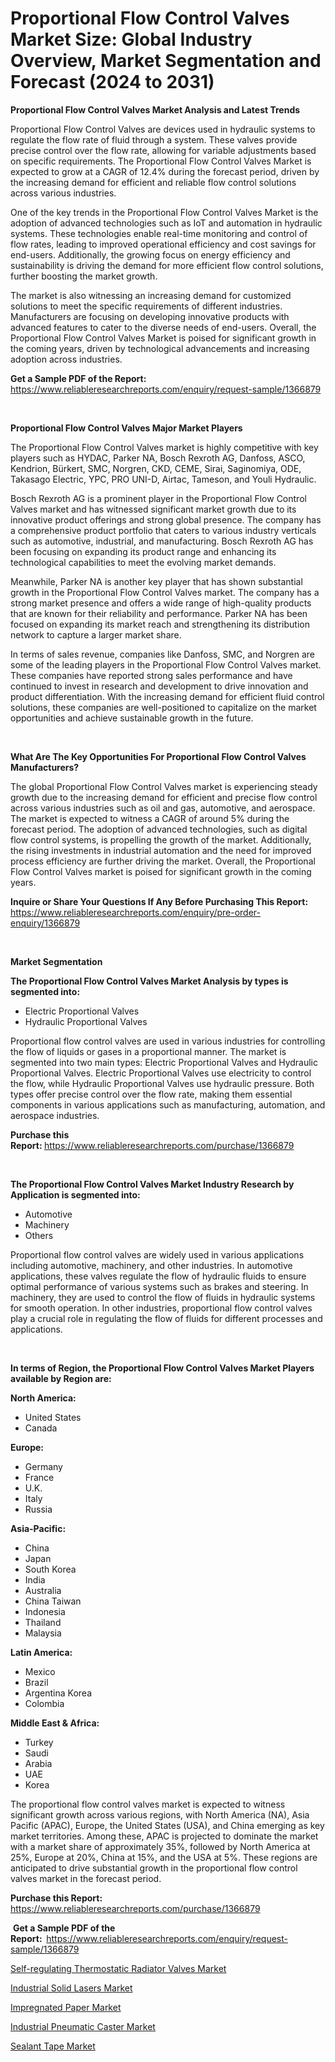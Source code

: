 <p><h1>Proportional Flow Control Valves Market Size: Global Industry Overview, Market Segmentation and Forecast (2024 to 2031)</h1></p><p><strong>Proportional Flow Control Valves Market Analysis and Latest Trends</strong></p>
<p><p>Proportional Flow Control Valves are devices used in hydraulic systems to regulate the flow rate of fluid through a system. These valves provide precise control over the flow rate, allowing for variable adjustments based on specific requirements. The Proportional Flow Control Valves Market is expected to grow at a CAGR of 12.4% during the forecast period, driven by the increasing demand for efficient and reliable flow control solutions across various industries.</p><p>One of the key trends in the Proportional Flow Control Valves Market is the adoption of advanced technologies such as IoT and automation in hydraulic systems. These technologies enable real-time monitoring and control of flow rates, leading to improved operational efficiency and cost savings for end-users. Additionally, the growing focus on energy efficiency and sustainability is driving the demand for more efficient flow control solutions, further boosting the market growth.</p><p>The market is also witnessing an increasing demand for customized solutions to meet the specific requirements of different industries. Manufacturers are focusing on developing innovative products with advanced features to cater to the diverse needs of end-users. Overall, the Proportional Flow Control Valves Market is poised for significant growth in the coming years, driven by technological advancements and increasing adoption across industries.</p></p>
<p><strong>Get a Sample PDF of the Report:&nbsp;</strong> <a href="https://www.reliableresearchreports.com/enquiry/request-sample/1366879">https://www.reliableresearchreports.com/enquiry/request-sample/1366879</a></p>
<p>&nbsp;</p>
<p><strong>Proportional Flow Control Valves Major Market Players</strong></p>
<p><p>The Proportional Flow Control Valves market is highly competitive with key players such as HYDAC, Parker NA, Bosch Rexroth AG, Danfoss, ASCO, Kendrion, Bürkert, SMC, Norgren, CKD, CEME, Sirai, Saginomiya, ODE, Takasago Electric, YPC, PRO UNI-D, Airtac, Tameson, and Youli Hydraulic.</p><p>Bosch Rexroth AG is a prominent player in the Proportional Flow Control Valves market and has witnessed significant market growth due to its innovative product offerings and strong global presence. The company has a comprehensive product portfolio that caters to various industry verticals such as automotive, industrial, and manufacturing. Bosch Rexroth AG has been focusing on expanding its product range and enhancing its technological capabilities to meet the evolving market demands.</p><p>Meanwhile, Parker NA is another key player that has shown substantial growth in the Proportional Flow Control Valves market. The company has a strong market presence and offers a wide range of high-quality products that are known for their reliability and performance. Parker NA has been focused on expanding its market reach and strengthening its distribution network to capture a larger market share.</p><p>In terms of sales revenue, companies like Danfoss, SMC, and Norgren are some of the leading players in the Proportional Flow Control Valves market. These companies have reported strong sales performance and have continued to invest in research and development to drive innovation and product differentiation. With the increasing demand for efficient fluid control solutions, these companies are well-positioned to capitalize on the market opportunities and achieve sustainable growth in the future.</p></p>
<p>&nbsp;</p>
<p><strong>What Are The Key Opportunities For Proportional Flow Control Valves Manufacturers?</strong></p>
<p><p>The global Proportional Flow Control Valves market is experiencing steady growth due to the increasing demand for efficient and precise flow control across various industries such as oil and gas, automotive, and aerospace. The market is expected to witness a CAGR of around 5% during the forecast period. The adoption of advanced technologies, such as digital flow control systems, is propelling the growth of the market. Additionally, the rising investments in industrial automation and the need for improved process efficiency are further driving the market. Overall, the Proportional Flow Control Valves market is poised for significant growth in the coming years.</p></p>
<p><strong>Inquire or Share Your Questions If Any Before Purchasing This Report:</strong> <a href="https://www.reliableresearchreports.com/enquiry/pre-order-enquiry/1366879">https://www.reliableresearchreports.com/enquiry/pre-order-enquiry/1366879</a></p>
<p>&nbsp;</p>
<p><strong>Market Segmentation</strong></p>
<p><strong>The Proportional Flow Control Valves Market Analysis by types is segmented into:</strong></p>
<p><ul><li>Electric Proportional Valves</li><li>Hydraulic Proportional Valves</li></ul></p>
<p><p>Proportional flow control valves are used in various industries for controlling the flow of liquids or gases in a proportional manner. The market is segmented into two main types: Electric Proportional Valves and Hydraulic Proportional Valves. Electric Proportional Valves use electricity to control the flow, while Hydraulic Proportional Valves use hydraulic pressure. Both types offer precise control over the flow rate, making them essential components in various applications such as manufacturing, automation, and aerospace industries.</p></p>
<p><strong>Purchase this Report:&nbsp;</strong><a href="https://www.reliableresearchreports.com/purchase/1366879">https://www.reliableresearchreports.com/purchase/1366879</a></p>
<p>&nbsp;</p>
<p><strong>The Proportional Flow Control Valves Market Industry Research by Application is segmented into:</strong></p>
<p><ul><li>Automotive</li><li>Machinery</li><li>Others</li></ul></p>
<p><p>Proportional flow control valves are widely used in various applications including automotive, machinery, and other industries. In automotive applications, these valves regulate the flow of hydraulic fluids to ensure optimal performance of various systems such as brakes and steering. In machinery, they are used to control the flow of fluids in hydraulic systems for smooth operation. In other industries, proportional flow control valves play a crucial role in regulating the flow of fluids for different processes and applications.</p></p>
<p>&nbsp;</p>
<p><strong>In terms of Region, the Proportional Flow Control Valves Market Players available by Region are:</strong></p>
<p>
    <p> <strong> North America: </strong>
        <ul>
            <li>United States</li>
            <li>Canada</li>
        </ul>
        </p> 
    <p> <strong> Europe: </strong>
        <ul>
            <li>Germany</li>
            <li>France</li>
            <li>U.K.</li>
            <li>Italy</li>
            <li>Russia</li>
        </ul>
        </p> 
    <p> <strong> Asia-Pacific: </strong>
        <ul>
            <li>China</li>
            <li>Japan</li>
            <li>South Korea</li>
            <li>India</li>
            <li>Australia</li>
            <li>China Taiwan</li>
            <li>Indonesia</li>
            <li>Thailand</li>
            <li>Malaysia</li>
        </ul>
        </p> 
    <p> <strong> Latin America: </strong>
        <ul>
            <li>Mexico</li>
            <li>Brazil</li>
            <li>Argentina Korea</li>
            <li>Colombia</li>
        </ul>
        </p> 
    <p> <strong> Middle East & Africa: </strong>
        <ul>
            <li>Turkey</li>
            <li>Saudi</li>
            <li>Arabia</li>
            <li>UAE</li>
            <li>Korea</li>
        </ul>
    </p>
    </p>
<p><p>The proportional flow control valves market is expected to witness significant growth across various regions, with North America (NA), Asia Pacific (APAC), Europe, the United States (USA), and China emerging as key market territories. Among these, APAC is projected to dominate the market with a market share of approximately 35%, followed by North America at 25%, Europe at 20%, China at 15%, and the USA at 5%. These regions are anticipated to drive substantial growth in the proportional flow control valves market in the forecast period.</p></p>
<p><strong>Purchase this Report: </strong><a href="https://www.reliableresearchreports.com/purchase/1366879">https://www.reliableresearchreports.com/purchase/1366879</a></p>
<p>&nbsp;<strong>Get a Sample PDF of the Report:&nbsp;&nbsp;</strong><a href="https://www.reliableresearchreports.com/enquiry/request-sample/1366879">https://www.reliableresearchreports.com/enquiry/request-sample/1366879</a></p>
<p><strong></strong></p>
<p><p><a href="https://medium.com/@crystalpena2022/self-regulating-thermostatic-radiator-valves-market-size-cagr-trends-2024-2030-1199bc93c193">Self-regulating Thermostatic Radiator Valves Market</a></p><p><a href="https://medium.com/@patriciahanson2013/industrial-solid-lasers-market-outlook-industry-overview-and-forecast-2024-to-2031-98e5bc1f7dd2">Industrial Solid Lasers Market</a></p><p><a href="https://github.com/angelajermaine/Market-Research-Report-List-1/blob/main/impregnated-paper-market.md">Impregnated Paper Market</a></p><p><a href="https://medium.com/@patriciahanson2013/industrial-pneumatic-caster-market-size-reveals-the-best-marketing-channels-in-global-industry-3904e8893435">Industrial Pneumatic Caster Market</a></p><p><a href="https://github.com/beatblasta/Market-Research-Report-List-1/blob/main/sealant-tape-market.md">Sealant Tape Market</a></p></p>